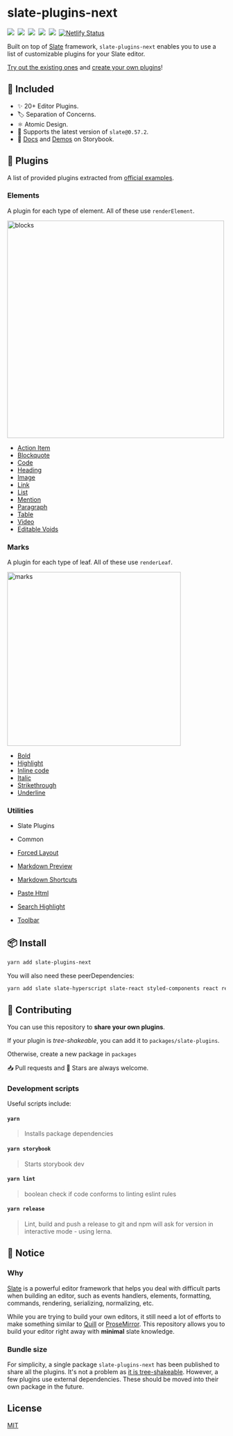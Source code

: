# slate-plugins-next

[<img src="https://img.shields.io/npm/v/slate-plugins-next.svg" />](https://npm.im/slate-plugins-next)&nbsp;
[<img src="https://badgen.net/npm/dw/slate-plugins-next" />](https://npm.im/slate-plugins-next)&nbsp;
[<img src="https://badgen.net/bundlephobia/minzip/slate-plugins-next" />](https://bundlephobia.com/result?p=slate-plugins-next)&nbsp;
[<img src="https://badgen.now.sh/badge/license/MIT" />](https://github.com/zbeyens/slate-plugins-next/blob/master/LICENSE)&nbsp;
[<img src="https://slate-slack.herokuapp.com/badge.svg?logo=slack" />](https://join.slack.com/share/zt-eiplirio-Q9DKaXiJoSNNqwUJzYx4dg)&nbsp;
[![Netlify Status](https://api.netlify.com/api/v1/badges/2cc9e07a-2339-48c4-a2b8-26adf0e5569d/deploy-status)](https://app.netlify.com/sites/slate-plugins-next/deploys)

Built on top of [Slate](https://github.com/ianstormtaylor/slate#documentation) framework, `slate-plugins-next` enables you to use a list of
customizable plugins for your Slate editor.

[Try out the existing ones](https://slate-plugins-next.netlify.com/?path=/story/plugins-playground--plugins) and [create your own plugins](https://slate-plugins-next.netlify.com/?path=/docs/docs-guide--page)!

## 🚀 Included

- ✨ 20+ Editor Plugins.
- 🏷️ Separation of Concerns.
- ⚛️ Atomic Design.
- 🎌 Supports the latest version of `slate@0.57.2`.
- 📖 [Docs](https://slate-plugins-next.netlify.com/?path=/docs/docs-getting-started--page) and [Demos](https://slate-plugins-next.netlify.com/?path=/story/plugins-playground--plugins) on Storybook.

## 🧩 Plugins

A list of provided plugins extracted from [official examples](https://www.slatejs.org/examples/richtext).

### Elements

A plugin for each type of element. All of these
use `renderElement`.

<img src="https://i.imgur.com/EFORuVT.png" alt="blocks" width="500"/>

- [Action Item](https://slate-plugins-next.netlify.com/?path=/docs/plugins-action-item--examp)
- [Blockquote](https://slate-plugins-next.netlify.com/?path=/docs/plugins-elements--block-plugins)
- [Code](https://slate-plugins-next.netlify.com/?path=/docs/plugins-elements--block-plugins)
- [Heading](https://slate-plugins-next.netlify.com/?path=/docs/plugins-elements--block-plugins)
- [Image](https://slate-plugins-next.netlify.com/?path=/docs/plugins-image--example)
- [Link](https://slate-plugins-next.netlify.com/?path=/docs/plugins-link--example)
- [List](https://slate-plugins-next.netlify.com/?path=/docs/plugins-elements--block-plugins)
- [Mention](https://slate-plugins-next.netlify.com/?path=/docs/plugins-mention--example)
- [Paragraph](https://slate-plugins-next.netlify.com/?path=/docs/plugins-elements--block-plugins)
- [Table](https://slate-plugins-next.netlify.com/?path=/docs/plugins-table--example)
- [Video](https://slate-plugins-next.netlify.com/?path=/docs/plugins-video--example)
- [Editable Voids](https://slate-plugins-next.netlify.com/?path=/story/basic-editable-voids--example)
 
### Marks

A plugin for each type of leaf. All of these
use `renderLeaf`.

<img src="https://i.imgur.com/AVTAUqJ.png" alt="marks" width="400"/>

- [Bold](https://slate-plugins-next.netlify.com/?path=/docs/plugins-marks--mark-plugins)
- [Highlight](https://slate-plugins-next.netlify.com/?path=/docs/plugins-search-highlight--example)
- [Inline code](https://slate-plugins-next.netlify.com/?path=/docs/plugins-marks--mark-plugins)
- [Italic](https://slate-plugins-next.netlify.com/?path=/docs/plugins-marks--mark-plugins)
- [Strikethrough](https://slate-plugins-next.netlify.com/?path=/docs/plugins-marks--mark-plugins)
- [Underline](https://slate-plugins-next.netlify.com/?path=/docs/plugins-marks--mark-plugins)

### Utilities

- Slate Plugins
- Common

- [Forced Layout](https://slate-plugins-next.netlify.com/?path=/docs/plugins-forced-layout--example)
- [Markdown Preview](https://slate-plugins-next.netlify.com/?path=/docs/plugins-markdown-preview--example)
- [Markdown Shortcuts](https://slate-plugins-next.netlify.com/?path=/docs/plugins-markdown-shortcuts--example)
- [Paste Html](https://slate-plugins-next.netlify.com/?path=/docs/plugins-paste-html--example)
- [Search Highlight](https://slate-plugins-next.netlify.com/?path=/docs/plugins-search-highlight--example)
- [Toolbar](https://slate-plugins-next.netlify.com/?path=/docs/basic-hovering-toolbar--example)

## 📦 Install

```bash
yarn add slate-plugins-next
```

You will also need these peerDependencies:

```bash
yarn add slate slate-hyperscript slate-react styled-components react react-dom
```

## 👏 Contributing

You can use this repository to **share your own plugins**.

If your plugin is _tree-shakeable_, you can add it to `packages/slate-plugins`.

Otherwise, create a new package in `packages`

📥 Pull requests and 🌟 Stars are always welcome.

### Development scripts

Useful scripts include:

#### `yarn`

> Installs package dependencies

#### `yarn storybook`

> Starts storybook dev

#### `yarn lint`

> boolean check if code conforms to linting eslint rules

#### `yarn release`

> Lint, build and push a release to git and npm will ask for version in interactive mode - using lerna.

## 📝 Notice

### Why

[Slate](https://github.com/ianstormtaylor/slate) is a powerful editor framework that helps you deal with
difficult parts when building an editor, such as events handlers, elements, formatting, commands, rendering,
serializing, normalizing, etc.

While you are trying to build your own editors, it still need a lot of efforts to make something
similar to [Quill](https://quilljs.com/) or [ProseMirror](https://prosemirror.net/).
This repository allows you to build your editor right away with **minimal** slate knowledge.

### Bundle size

For simplicity, a single package `slate-plugins-next` has been published to share all the plugins.
It's not a problem as [it is tree-shakeable](https://bundlephobia.com/result?p=slate-plugins-next). However, a few plugins use external dependencies.
These should be moved into their own package in the future.

## License

[MIT](LICENSE)
